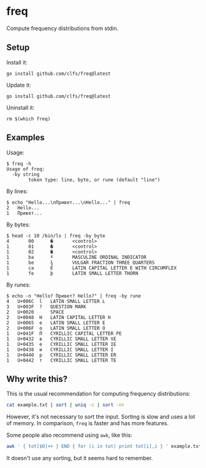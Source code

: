 # freq
Compute frequency distributions from stdin.

## Setup

Install it:
```text
go install github.com/clfs/freq@latest
```

Update it:
```text
go install github.com/clfs/freq@latest
```

Uninstall it:
```text
rm $(which freq)
```

## Examples

Usage:
```text
$ freq -h
Usage of freq:
  -by string
        token type: line, byte, or rune (default "line")
```

By lines:
```text
$ echo "Hello...\nПривет...\nHello..." | freq
2	Hello...
1	Привет...
```

By bytes:
```text
$ head -c 10 /bin/ls | freq -by byte
4       00      �       <control>
1       01      �       <control>
1       02      �       <control>
1       ba      º       MASCULINE ORDINAL INDICATOR
1       be      ¾       VULGAR FRACTION THREE QUARTERS
1       ca      Ê       LATIN CAPITAL LETTER E WITH CIRCUMFLEX
1       fe      þ       LATIN SMALL LETTER THORN
```

By runes:
```text
$ echo -n "Hello? Привет? Hello?" | freq -by rune
4	U+006C	l	LATIN SMALL LETTER L
3	U+003F	?	QUESTION MARK
2	U+0020	 	SPACE
2	U+0048	H	LATIN CAPITAL LETTER H
2	U+0065	e	LATIN SMALL LETTER E
2	U+006F	o	LATIN SMALL LETTER O
1	U+041F	П	CYRILLIC CAPITAL LETTER PE
1	U+0432	в	CYRILLIC SMALL LETTER VE
1	U+0435	е	CYRILLIC SMALL LETTER IE
1	U+0438	и	CYRILLIC SMALL LETTER I
1	U+0440	р	CYRILLIC SMALL LETTER ER
1	U+0442	т	CYRILLIC SMALL LETTER TE
```

## Why write this?

This is the usual recommendation for computing frequency distributions:

```bash
cat example.txt | sort | uniq -c | sort -nr
```

However, it's not necessary to sort the input. Sorting is slow and uses a lot of
memory. In comparison, `freq` is faster and has more features.

Some people also recommend using `awk`, like this:

```bash
awk ' { tot[$0]++ } END { for (i in tot) print tot[i],i } ' example.txt | sort
```

It doesn't use any sorting, but it seems hard to remember.